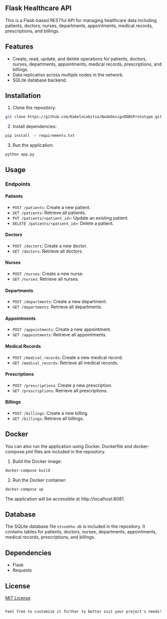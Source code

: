 ## Flask Healthcare API

This is a Flask-based RESTful API for managing healthcare data including patients, doctors, nurses, departments, appointments, medical records, prescriptions, and billings.

## Features

- Create, read, update, and delete operations for patients, doctors, nurses, departments, appointments, medical records, prescriptions, and billings.
- Data replication across multiple nodes in the network.
- SQLite database backend.

## Installation

1. Clone the repository:

```bash
git clone https://github.com/KabeloLebitsa/NodeDesignDDBSPrototype.git
```

2. Install dependencies:

```bash
pip install -r requirements.txt
```

3. Run the application:

```bash
python app.py
```

## Usage

### Endpoints

#### Patients

- `POST /patients`: Create a new patient.
- `GET /patients`: Retrieve all patients.
- `PUT /patients/<patient_id>`: Update an existing patient.
- `DELETE /patients/<patient_id>`: Delete a patient.

#### Doctors

- `POST /doctors`: Create a new doctor.
- `GET /doctors`: Retrieve all doctors.

#### Nurses

- `POST /nurses`: Create a new nurse.
- `GET /nurses`: Retrieve all nurses.

#### Departments

- `POST /departments`: Create a new department.
- `GET /departments`: Retrieve all departments.

#### Appointments

- `POST /appointments`: Create a new appointment.
- `GET /appointments`: Retrieve all appointments.

#### Medical Records

- `POST /medical_records`: Create a new medical record.
- `GET /medical_records`: Retrieve all medical records.

#### Prescriptions

- `POST /prescriptions`: Create a new prescription.
- `GET /prescriptions`: Retrieve all prescriptions.

#### Billings

- `POST /billings`: Create a new billing.
- `GET /billings`: Retrieve all billings.

## Docker

You can also run the application using Docker. Dockerfile and docker-compose.yml files are included in the repository.

1. Build the Docker image:

```bash
docker-compose build
```

2. Run the Docker container:

```bash
docker-compose up
```

The application will be accessible at http://localhost:8081.

## Database

The SQLite database file `ntsoekhe.db` is included in the repository. It contains tables for patients, doctors, nurses, departments, appointments, medical records, prescriptions, and billings.

## Dependencies

- Flask
- Requests

## License

[MIT License](LICENSE)
```

Feel free to customize it further to better suit your project's needs!


